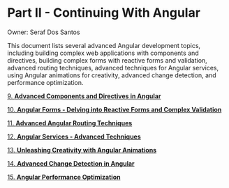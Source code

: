 # Part II - Continuing With Angular

Owner: Seraf Dos Santos

This document lists several advanced Angular development topics, including building complex web applications with components and directives, building complex forms with reactive forms and validation, advanced routing techniques, advanced techniques for Angular services, using Angular animations for creativity, advanced change detection, and performance optimization.

[9. ****Advanced Components and Directives in Angular****](Part%20II%20-%20Continuing%20With%20Angular%20f44507228f504dc4964272f7cb637a1a/9%20Advanced%20Components%20and%20Directives%20in%20Angular%207116d7d194b14983b1304cd8ea046518.md)

[10. ****Angular Forms - Delving into Reactive Forms and Complex Validation****](Part%20II%20-%20Continuing%20With%20Angular%20f44507228f504dc4964272f7cb637a1a/10%20Angular%20Forms%20-%20Delving%20into%20Reactive%20Forms%20and%20f3f85aec372c41199daf0996a88f8a13.md)

[11. ****Advanced Angular Routing Techniques****](Part%20II%20-%20Continuing%20With%20Angular%20f44507228f504dc4964272f7cb637a1a/11%20Advanced%20Angular%20Routing%20Techniques%204e3cb1fdc4934c6db6d3d034c2abfde9.md)

[12. ****Angular Services - Advanced Techniques****](Part%20II%20-%20Continuing%20With%20Angular%20f44507228f504dc4964272f7cb637a1a/12%20Angular%20Services%20-%20Advanced%20Techniques%205940a808939f4cf98e570b00c77c352e.md)

[13. ****Unleashing Creativity with Angular Animations****](Part%20II%20-%20Continuing%20With%20Angular%20f44507228f504dc4964272f7cb637a1a/13%20Unleashing%20Creativity%20with%20Angular%20Animations%208a0d10ade4a349c5b125310feb5c204c.md)

[14. ****Advanced Change Detection in Angular****](Part%20II%20-%20Continuing%20With%20Angular%20f44507228f504dc4964272f7cb637a1a/14%20Advanced%20Change%20Detection%20in%20Angular%2015356a85adda41a6a099e591c886c857.md)

[15. ****Angular Performance Optimization****](Part%20II%20-%20Continuing%20With%20Angular%20f44507228f504dc4964272f7cb637a1a/15%20Angular%20Performance%20Optimization%2097bd8dd2bada49c99f7d4c4ffe33c466.md)